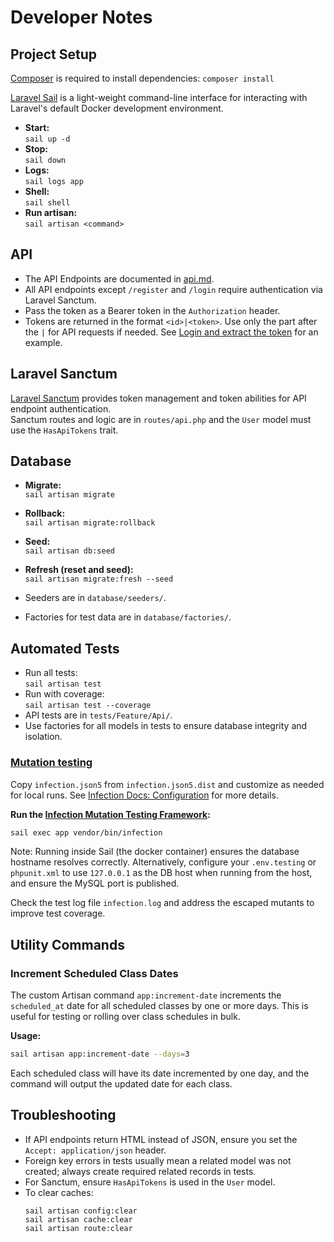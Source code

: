 # Developer Notes

## Project Setup

[Composer](https://getcomposer.org/) is required to install dependencies:
`composer install`

[Laravel Sail](https://laravel.com/docs/master/sail) is a light-weight command-line interface for interacting with Laravel's default Docker development environment.

-   **Start:**  
    `sail up -d`
-   **Stop:**  
    `sail down`
-   **Logs:**  
    `sail logs app`
-   **Shell:**  
    `sail shell`
-   **Run artisan:**  
    `sail artisan <command>`

## API

-   The API Endpoints are documented in [api.md](./api.md).
-   All API endpoints except `/register` and `/login` require authentication via Laravel Sanctum.
-   Pass the token as a Bearer token in the `Authorization` header.
-   Tokens are returned in the format `<id>|<token>`. Use only the part after the `|` for API requests if needed. See [Login and extract the token](./api.md#login-jq) for an example.

## Laravel Sanctum

[Laravel Sanctum](https://laravel.com/docs/master/sanctum) provides token management and token abilities for API endpoint authentication.  
Sanctum routes and logic are in `routes/api.php` and the `User` model must use the `HasApiTokens` trait.

## Database

-   **Migrate:**  
    `sail artisan migrate`
-   **Rollback:**  
    `sail artisan migrate:rollback`
-   **Seed:**  
    `sail artisan db:seed`
-   **Refresh (reset and seed):**  
    `sail artisan migrate:fresh --seed`

-   Seeders are in `database/seeders/`.
-   Factories for test data are in `database/factories/`.

## Automated Tests

-   Run all tests:  
    `sail artisan test`
-   Run with coverage:  
    `sail artisan test --coverage`
-   API tests are in `tests/Feature/Api/`.
-   Use factories for all models in tests to ensure database integrity and isolation.

### [Mutation testing](https://en.wikipedia.org/wiki/Mutation_testing)

Copy `infection.json5` from `infection.json5.dist` and customize as needed for local runs. See [Infection Docs: Configuration](https://infection.github.io/guide/usage.html#configuration) for more details.

**Run the [Infection Mutation Testing Framework](https://infection.github.io/):**

```sh
sail exec app vendor/bin/infection
```

Note: Running inside Sail (the docker container) ensures the database hostname resolves correctly. Alternatively, configure your `.env.testing` or `phpunit.xml` to use `127.0.0.1` as the DB host when running from the host, and ensure the MySQL port is published.

Check the test log file `infection.log` and address the escaped mutants to improve test coverage.

## Utility Commands

### Increment Scheduled Class Dates

The custom Artisan command `app:increment-date` increments the `scheduled_at` date for all scheduled classes by one or more days.
This is useful for testing or rolling over class schedules in bulk.

**Usage:**

```sh
sail artisan app:increment-date --days=3
```

Each scheduled class will have its date incremented by one day, and the command will output the updated date for each class.

## Troubleshooting

-   If API endpoints return HTML instead of JSON, ensure you set the `Accept: application/json` header.
-   Foreign key errors in tests usually mean a related model was not created; always create required related records in tests.
-   For Sanctum, ensure `HasApiTokens` is used in the `User` model.
-   To clear caches:
    ```
    sail artisan config:clear
    sail artisan cache:clear
    sail artisan route:clear
    ```
